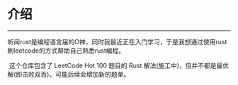 # 介绍

___

​	听闻rust是编程语言届的O神，同时我最近正在入门学习，于是我想通过使用rust刷leetcode的方式帮助自己熟悉rust编程。

​	这个仓库包含了 LeetCode Hot 100 题目的 Rust 解法(施工中)，但并不都是最优解(即击败双百)。可能后续会增加新的题单。

